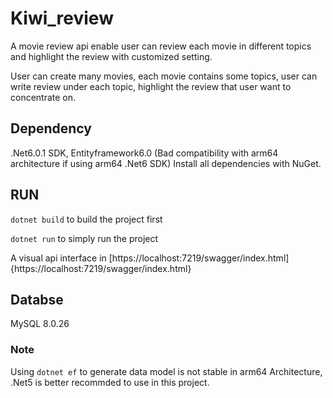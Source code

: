 # Kiwi_review
A movie review api enable user can review each movie in different topics and highlight the review with customized setting.

User can create many movies, each movie contains some topics, user can write review under each topic, highlight the review that user want to concentrate on.

## Dependency
.Net6.0.1 SDK, Entityframework6.0 (Bad compatibility with arm64 architecture if using arm64 .Net6 SDK)
Install all dependencies with NuGet.

## RUN

`dotnet build` to build the project first

`dotnet run` to simply run the project

A visual api interface in [https://localhost:7219/swagger/index.html]{https://localhost:7219/swagger/index.html}

## Databse

MySQL 8.0.26

### Note

Using `dotnet ef` to generate data model is not stable in arm64 Architecture, .Net5 is better recommded to use in this project.
